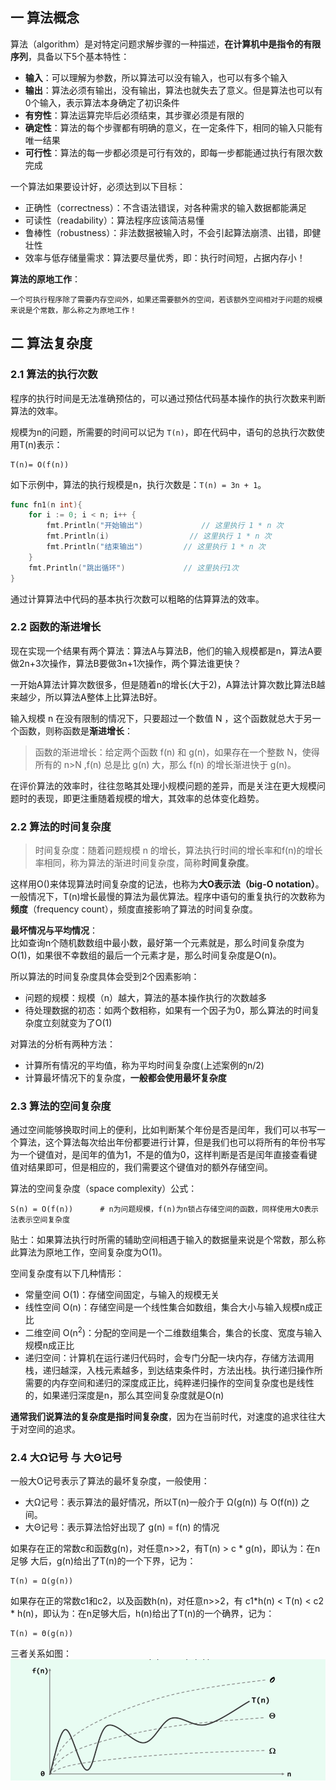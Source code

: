 ## 一 算法概念

算法（algorithm）是对特定问题求解步骤的一种描述，**在计算机中是指令的有限序列**，具备以下5个基本特性：
- **输入**：可以理解为参数，所以算法可以没有输入，也可以有多个输入
- **输出**：算法必须有输出，没有输出，算法也就失去了意义。但是算法也可以有0个输入，表示算法本身确定了初识条件
- **有穷性**：算法运算完毕后必须结束，其步骤必须是有限的
- **确定性**：算法的每个步骤都有明确的意义，在一定条件下，相同的输入只能有唯一结果
- **可行性**：算法的每一步都必须是可行有效的，即每一步都能通过执行有限次数完成

一个算法如果要设计好，必须达到以下目标：
- 正确性（correctness）：不含语法错误，对各种需求的输入数据都能满足
- 可读性（readability）：算法程序应该简洁易懂
- 鲁棒性（robustness）：非法数据被输入时，不会引起算法崩溃、出错，即健壮性
- 效率与低存储量需求：算法要尽量优秀，即：执行时间短，占据内存小！

**算法的原地工作**：
```
一个可执行程序除了需要内存空间外，如果还需要额外的空间，若该额外空间相对于问题的规模来说是个常数，那么称之为原地工作！ 
```

## 二 算法复杂度

### 2.1 算法的执行次数

程序的执行时间是无法准确预估的，可以通过预估代码基本操作的执行次数来判断算法的效率。  

规模为n的问题，所需要的时间可以记为 `T(n)`，即在代码中，语句的总执行次数使用T(n)表示：   
```
T(n)= O(f(n)) 
```

如下示例中，算法的执行规模是n，执行次数是：`T(n) = 3n + 1`。  
```go
func fn1(n int){
    for i := 0; i < n; i++ {
        fmt.Println("开始输出")             // 这里执行 1 * n 次
        fmt.Println(i)                  // 这里执行 1 * n 次
        fmt.Println("结束输出")         // 这里执行 1 * n 次
    }
    fmt.Println("跳出循环")             // 这里执行1次
}
```
通过计算算法中代码的基本执行次数可以粗略的估算算法的效率。    

### 2.2 函数的渐进增长

现在实现一个结果有两个算法：算法A与算法B，他们的输入规模都是n，算法A要做2n+3次操作，算法B要做3n+1次操作，两个算法谁更快？  

一开始A算法计算次数很多，但是随着n的增长(大于2)，A算法计算次数比算法B越来越少，所以算法A整体上比算法B好。  

输入规模 n 在没有限制的情况下，只要超过一个数值 N ，这个函数就总大于另一个函数，则称函数是**渐进增长**：  

> 函数的渐进增长：给定两个函数 f(n) 和 g(n)，如果存在一个整数 N，使得所有的 n>N ,f(n) 总是比 g(n) 大，那么 f(n) 的增长渐进快于 g(n)。    

在评价算法的效率时，往往忽略其处理小规模问题的差异，而是关注在更大规模问题时的表现，即更注重随着规模的增大，其效率的总体变化趋势。 

### 2.2 算法的时间复杂度

> 时间复杂度：随着问题规模 n 的增长，算法执行时间的增长率和f(n)的增长率相同，称为算法的渐进时间复杂度，简称**时间复杂度**。

这样用O()来体现算法时间复杂度的记法，也称为**大O表示法（big-O notation）**。一般情况下，T(n)增长最慢的算法为最优算法。程序中语句的重复执行的次数称为**频度**（frequency count），频度直接影响了算法的时间复杂度。

**最坏情况与平均情况**：   
比如查询n个随机数数组中最小数，最好第一个元素就是，那么时间复杂度为O(1)，如果很不幸数组的最后一个元素才是，那么时间复杂度是O(n)。   

所以算法的时间复杂度具体会受到2个因素影响：
- 问题的规模：规模（n）越大，算法的基本操作执行的次数越多
- 待处理数据的初态：如两个数相称，如果有一个因子为0，那么算法的时间复杂度立刻就变为了O(1)

对算法的分析有两种方法：
- 计算所有情况的平均值，称为平均时间复杂度(上述案例的n/2)
- 计算最坏情况下的复杂度，**一般都会使用最坏复杂度**  

### 2.3 算法的空间复杂度

通过空间能够换取时间上的便利，比如判断某个年份是否是闰年，我们可以书写一个算法，这个算法每次给出年份都要进行计算，但是我们也可以将所有的年份书写为一个键值对，是闰年的值为1，不是的值为0，这样判断是否是闰年直接查看键值对结果即可，但是相应的，我们需要这个键值对的额外存储空间。  

算法的空间复杂度（space complexity）公式：
```
S(n) = O(f(n))      # n为问题规模，f(n)为n锁占存储空间的函数，同样使用大O表示法表示空间复杂度
```

贴士：如果算法执行时所需的辅助空间相遇于输入的数据量来说是个常数，那么称此算法为原地工作，空间复杂度为O(1)。  

空间复杂度有以下几种情形：
- 常量空间 O(1)：存储空间固定，与输入的规模无关
- 线性空间 O(n)：存储空间是一个线性集合如数组，集合大小与输入规模n成正比
- 二维空间 O(n<sup>2</sup>)：分配的空间是一个二维数组集合，集合的长度、宽度与输入规模n成正比
- 递归空间：计算机在运行递归代码时，会专门分配一块内存，存储方法调用栈，递归越深，入栈元素越多，到达结束条件时，方法出栈。执行递归操作所需要的内存空间和递归的深度成正比，纯粹递归操作的空间复杂度也是线性的，如果递归深度是n，那么其空间复杂度就是O(n)

**通常我们说算法的复杂度是指时间复杂度**，因为在当前时代，对速度的追求往往大于对空间的追求。   

### 2.4 大Ω记号 与 大Θ记号

一般大O记号表示了算法的最坏复杂度，一般使用：
- 大Ω记号：表示算法的最好情况，所以T(n)一般介于 Ω(g(n)) 与 O(f(n)) 之间。
- 大Θ记号：表示算法恰好出现了 g(n) = f(n) 的情况

如果存在正的常数c和函数g(n)，对任意n>>2，有T(n) > c * g(n)，即认为：在n足够 大后，g(n)给出了T(n)的一个下界，记为：
```
T(n) = Ω(g(n))
```

如果存在正的常数c1和c2，以及函数h(n)，对任意n>>2，有 c1*h(n) < T(n) < c2 * h(n)，即认为：在n足够大后，h(n)给出了T(n)的一个确界，记为：
```
T(n) = Θ(g(n))
```

三者关系如图：  
![](../images/structure/01-07.png)  


